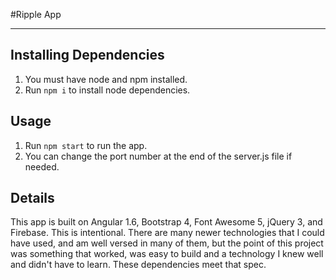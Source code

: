 #Ripple App
_____

## Installing Dependencies

1. You must have node and npm installed. 
2. Run `npm i` to install node dependencies.


## Usage

1. Run `npm start` to run the app.
2. You can change the port number at the end of the server.js file if needed.

## Details

This app is built on Angular 1.6, Bootstrap 4, Font Awesome 5, jQuery 3, and Firebase. This is intentional. There are many newer technologies that I could have used, and am well versed in many of them, but the point of this project was something that worked, was easy to build and a technology I knew well and didn't have to learn. These dependencies meet that spec. 
